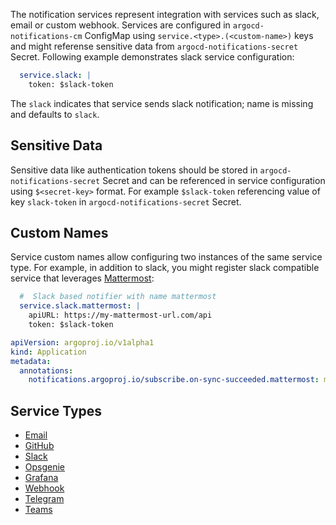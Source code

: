 The notification services represent integration with services such as slack, email or custom webhook. Services are configured in `argocd-notifications-cm` ConfigMap
using `service.<type>.(<custom-name>)` keys and might referense sensitive data from `argocd-notifications-secret` Secret. Following example demonstrates slack
service configuration:

```yaml
  service.slack: |
    token: $slack-token
```


The `slack` indicates that service sends slack notification; name is missing and defaults to `slack`.

## Sensitive Data

Sensitive data like authentication tokens should be stored in `argocd-notifications-secret` Secret and can be referenced in
service configuration using `$<secret-key>` format. For example `$slack-token` referencing value of key `slack-token` in
`argocd-notifications-secret` Secret.

## Custom Names

Service custom names allow configuring two instances of the same service type. For example, in addition to slack, you might register slack compatible service
that leverages [Mattermost](https://mattermost.com/):

```yaml
  #  Slack based notifier with name mattermost
  service.slack.mattermost: |
    apiURL: https://my-mattermost-url.com/api
    token: $slack-token
```

```yaml
apiVersion: argoproj.io/v1alpha1
kind: Application
metadata:
  annotations:
    notifications.argoproj.io/subscribe.on-sync-succeeded.mattermost: my-channel
```

## Service Types

* [Email](./email.md)
* [GitHub](./github.md)
* [Slack](./slack.md)
* [Opsgenie](./opsgenie.md)
* [Grafana](./grafana.md)
* [Webhook](./webhook.md)
* [Telegram](./telegram.md)
* [Teams](./teams.md)
